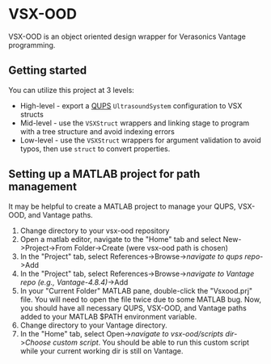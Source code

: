 # VSX-OOD
VSX-OOD is an object oriented design wrapper for Verasonics Vantage programming.


## Getting started

You can utilize this project at 3 levels:
* High-level - export a [QUPS](https://github.com/thorstone25/qups) `UltrasoundSystem` configuration to VSX structs
* Mid-level - use the `VSXStruct` wrappers and linking stage to program with a tree structure and avoid indexing errors 
* Low-level - use the `VSXStruct` wrappers for argument validation to avoid typos, then use `struct` to convert properties.


## Setting up a MATLAB project for path management
It may be helpful to create a MATLAB project to manage your QUPS, VSX-OOD, and Vantage paths.
1. Change directory to your vsx-ood repository
2. Open a matlab editor, navigate to the "Home" tab and select New->Project->From Folder->Create (were vsx-ood path is chosen)
3. In the "Project" tab, select References->Browse->*navigate to qups repo*->Add
4. In the "Project" tab, select References->Browse->*navigate to Vantage repo (e.g., Vantage-4.8.4)*->Add
5. In your "Current Folder" MATLAB pane, double-click the "Vsxood.prj" file. You will need to open the file twice due to some MATLAB bug. Now, you should have all necessary QUPS, VSX-OOD, and Vantage paths added to your MATLAB $PATH environment variable.
6. Change directory to your Vantage directory.
7. In the "Home" tab, select Open->*navigate to vsx-ood/scripts dir*->*Choose custom script*. You should be able to run this custom script while your current working dir is still on Vantage.

